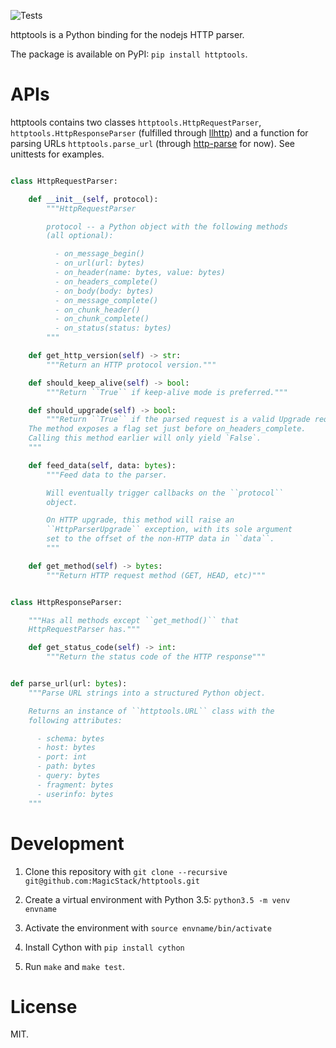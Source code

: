 ![Tests](https://github.com/MagicStack/httptools/workflows/Tests/badge.svg)

httptools is a Python binding for the nodejs HTTP parser.

The package is available on PyPI: `pip install httptools`.


# APIs

httptools contains two classes `httptools.HttpRequestParser`,
`httptools.HttpResponseParser` (fulfilled through
[llhttp](https://github.com/nodejs/llhttp)) and a function for
parsing URLs `httptools.parse_url` (through
[http-parse](https://github.com/nodejs/http-parser) for now).
See unittests for examples.


```python

class HttpRequestParser:

    def __init__(self, protocol):
        """HttpRequestParser

        protocol -- a Python object with the following methods
        (all optional):

          - on_message_begin()
          - on_url(url: bytes)
          - on_header(name: bytes, value: bytes)
          - on_headers_complete()
          - on_body(body: bytes)
          - on_message_complete()
          - on_chunk_header()
          - on_chunk_complete()
          - on_status(status: bytes)
        """

    def get_http_version(self) -> str:
        """Return an HTTP protocol version."""

    def should_keep_alive(self) -> bool:
        """Return ``True`` if keep-alive mode is preferred."""

    def should_upgrade(self) -> bool:
        """Return ``True`` if the parsed request is a valid Upgrade request.
	The method exposes a flag set just before on_headers_complete.
	Calling this method earlier will only yield `False`.
	"""

    def feed_data(self, data: bytes):
        """Feed data to the parser.

        Will eventually trigger callbacks on the ``protocol``
        object.

        On HTTP upgrade, this method will raise an
        ``HttpParserUpgrade`` exception, with its sole argument
        set to the offset of the non-HTTP data in ``data``.
        """

    def get_method(self) -> bytes:
        """Return HTTP request method (GET, HEAD, etc)"""


class HttpResponseParser:

    """Has all methods except ``get_method()`` that
    HttpRequestParser has."""

    def get_status_code(self) -> int:
        """Return the status code of the HTTP response"""


def parse_url(url: bytes):
    """Parse URL strings into a structured Python object.

    Returns an instance of ``httptools.URL`` class with the
    following attributes:

      - schema: bytes
      - host: bytes
      - port: int
      - path: bytes
      - query: bytes
      - fragment: bytes
      - userinfo: bytes
    """
```


# Development

1. Clone this repository with
   `git clone --recursive git@github.com:MagicStack/httptools.git`

2. Create a virtual environment with Python 3.5:
   `python3.5 -m venv envname`

3. Activate the environment with `source envname/bin/activate`

4. Install Cython with `pip install cython`

5. Run `make` and `make test`.


# License

MIT.

